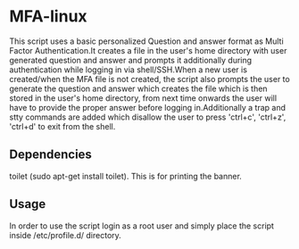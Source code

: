 # MFA-linux
This script uses a basic personalized Question and answer format as Multi Factor Authentication.It creates a file in the user's home directory with user generated question and answer and prompts it additionally during authentication while logging in via shell/SSH.When a new user is created/when the MFA file is not created, the script also prompts the user to generate the question and answer which creates the file which is then stored in the user's home directory, from next time onwards the user will have to provide the proper answer before logging in.Additionally a trap and stty commands are added which disallow the user to press 'ctrl+c', 'ctrl+z', 'ctrl+d' to exit from the shell.
## Dependencies
toilet (sudo apt-get install toilet). This is for printing the banner. 

## Usage
In order to use the script login as a root user and simply place the script inside /etc/profile.d/ directory. 

